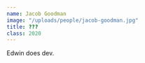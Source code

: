 ```yaml
---
name: Jacob Goodman
image: "/uploads/people/jacob-goodman.jpg"
title: ???
class: 2020
---
```


Edwin does dev.
